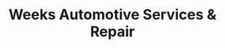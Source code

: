 ---
title: "Weeks Automotive Services & Repair"
url: /south-euclid/weeks-automotive-services-and-repair/
shop: car repair
---